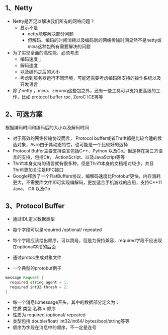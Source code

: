 ## 1、Netty
- Netty是否足以解决我们所有的网络问题？
    - 显示不是
        - netty能够解决部分问题
        - 但解码、编码的时间消耗以及编码后的网络传输时间显然不是netty或mina这种包所有需要解决的问题
- 为了实现全面的高性能、必须考虑
    - 编码速度；
    - 解码速度
    - 以及编码之后的大小
    - 考虑到服务器运行不同环境，可能还需要考虑编码所支持的操作系统以及开发语言
- 除了netty ，mina、zeromq这些包之外，还有一些工具可以支持更高级的工作，比如 protocol buffer rpc, ZeroC ICE等等
## 2、可选方案
根据编码时间和编码后的大小以及解码时间
- 对于高效的网络传输协议而言， Protocol buffer或者Thrift都是比较合适的候选对象，Avro由于其动态特性，也可能是一个比较好的选择
- Protocol Buffer主要支持语言包括C++、Python 以及Go。但是存在第三方语言的支持，包括C#， ActionScript、以及JavaScript等等
- Thrift本身支持的语言就有很多种，但是Thrift本身的文档相对较少，并且Thrift更加关注是RPC接口
- Google释放了一个FlatBuffers协议，编解码速度比Protobuf更快，内存消耗更大，不需要库文件即可实现编解码，更加适合手机游戏的应用，支持C++11
Java、 C# 以及Go

## 3、Protocol Buffer
- 通过IDL定义数据类型
- 每个字段可以是required /optional/ repeated
- 每个字段应该给出顺序，可以跳号，但是为保持兼容，required字段不应出现在optional字段的后面
- 通过protoc生成对象文件

- 一个典型的protobuf例子
```java
message Request {
  required string agent = 1;
  required int32 thresh = 2;
}
```

- 每一个消息以message开头，其中的数据部分定义为：
- 性质 类型 名称 = 顺序
- 性质为 required /optional/ repeated
- 类型包括 double/float/ int32/int64/ bytes/bool/string等等
- 顺序为字段在消息中的顺序，不一定是连号